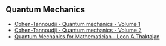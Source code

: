 ## Quantum Mechanics 

- [Cohen-Tannoudji - Quantum mechanics - Volume 1](https://github.com/anonymousr007/theoretical-courses/blob/main/Quantum%20Mechanics/Cohen-Tannoudji%20-%20Quantum%20mechanics%20-%20Volume%202.pdf)
- [Cohen-Tannoudji - Quantum mechanics - Volume 2](https://drive.google.com/file/d/1PcXc0wMunyKbAxXPxuDJxRotAQrquc2u/view?usp=sharing)
- [Quantum Mechanics for Mathematician - Leon A.Thaktajan](https://drive.google.com/file/d/145clhECzbSp4jju9-5y9DA2Olzn3BqAn/view?usp=sharing)
